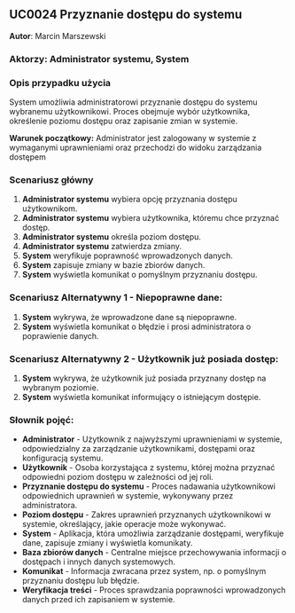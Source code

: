 ## UC0024 Przyznanie dostępu do systemu
 
**Autor**: Marcin Marszewski

### Aktorzy: Administrator systemu, System  

### Opis przypadku użycia
System umożliwia administratorowi przyznanie dostępu do systemu wybranemu użytkownikowi. Proces obejmuje wybór użytkownika, określenie poziomu dostępu oraz zapisanie zmian w systemie.  

**Warunek początkowy:** Administrator jest zalogowany w systemie z wymaganymi uprawnieniami oraz przechodzi do widoku zarządzania dostępem

### Scenariusz główny 
1. **Administrator systemu** wybiera opcję przyznania dostępu użytkownikom.  
2. **Administrator systemu** wybiera użytkownika, któremu chce przyznać dostęp.  
3. **Administrator systemu** określa poziom dostępu.
4. **Administrator systemu** zatwierdza zmiany.  
5. **System** weryfikuje poprawność wprowadzonych danych.  
6. **System** zapisuje zmiany w bazie zbiorów danych.  
7. **System** wyświetla komunikat o pomyślnym przyznaniu dostępu.  

### Scenariusz Alternatywny 1 - Niepoprawne dane:
1. **System** wykrywa, że wprowadzone dane są niepoprawne.  
2. **System** wyświetla komunikat o błędzie i prosi administratora o poprawienie danych.  

### Scenariusz Alternatywny 2 - Użytkownik już posiada dostęp:
1. **System** wykrywa, że użytkownik już posiada przyznany dostęp na wybranym poziomie.  
2. **System** wyświetla komunikat informujący o istniejącym dostępie.

### Słownik pojęć:
- **Administrator** - Użytkownik z najwyższymi uprawnieniami w systemie, odpowiedzialny za zarządzanie użytkownikami, dostępami oraz konfiguracją systemu.
- **Użytkownik** - Osoba korzystająca z systemu, której można przyznać odpowiedni poziom dostępu w zależności od jej roli.
- **Przyznanie dostępu do systemu** - Proces nadawania użytkownikowi odpowiednich uprawnień w systemie, wykonywany przez administratora.
- **Poziom dostępu** - Zakres uprawnień przyznanych użytkownikowi w systemie, określający, jakie operacje może wykonywać.
- **System** - Aplikacja, która umożliwia zarządzanie dostępami, weryfikuje dane, zapisuje zmiany i wyświetla komunikaty.
- **Baza zbiorów danych** - Centralne miejsce przechowywania informacji o dostępach i innych danych systemowych.
- **Komunikat** - Informacja zwracana przez system, np. o pomyślnym przyznaniu dostępu lub błędzie.
- **Weryfikacja treści** - Proces sprawdzania poprawności wprowadzonych danych przed ich zapisaniem w systemie.